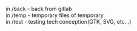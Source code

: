in /back - back from gitlab<br>
in /temp - temporary files of temporary<br>
in /test - testing tech conception(GTK, SVG, etc...)<br>

